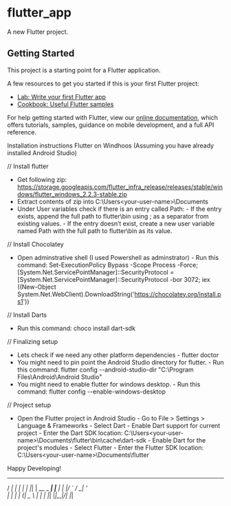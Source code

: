 # flutter_app

A new Flutter project.

## Getting Started

This project is a starting point for a Flutter application.

A few resources to get you started if this is your first Flutter project:

- [Lab: Write your first Flutter app](https://flutter.dev/docs/get-started/codelab)
- [Cookbook: Useful Flutter samples](https://flutter.dev/docs/cookbook)

For help getting started with Flutter, view our
[online documentation](https://flutter.dev/docs), which offers tutorials,
samples, guidance on mobile development, and a full API reference.



Installation instructions Flutter on Windhoos (Assuming you have already installed Android Studio)

// Install flutter
- Get following zip: https://storage.googleapis.com/flutter_infra_release/releases/stable/windows/flutter_windows_2.2.3-stable.zip
- Extract contents of zip into C:\Users\<your-user-name>\Documents
- Under User variables check if there is an entry called Path:
        - If the entry exists, append the full path to flutter\bin using ; as a separator from existing values.
        - If the entry doesn’t exist, create a new user variable named Path with the full path to flutter\bin as its value.

// Install Chocolatey
- Open adminstrative shell (I used Powershell as adminstrator)
        - Run this command: Set-ExecutionPolicy Bypass -Scope Process -Force; [System.Net.ServicePointManager]::SecurityProtocol = [System.Net.ServicePointManager]::SecurityProtocol -bor 3072; iex ((New-Object System.Net.WebClient).DownloadString('https://chocolatey.org/install.ps1'))

// Install Darts
- Run this command: choco install dart-sdk

// Finalizing setup
- Lets check if we need any other platform dependencies
        - flutter doctor
- You might need to pin point the Android Studio directory for flutter.
        - Run this command: flutter config --android-studio-dir "C:\Program Files\Android\Android Studio"
- You might need to enable flutter for windows desktop.
        - Run this command: flutter config --enable-windows-desktop

// Project setup
- Open the Flutter project in Android Studio
        - Go to File > Settings > Language & Frameworks
                - Select Dart
                        - Enable Dart support for current project
                        - Enter the Dart SDK location: C:\Users\<your-user-name>\Documents\flutter\bin\cache\dart-sdk
                        - Enable Dart for the project's modules
                - Select Flutter
                        - Enter the Flutter SDK location: C:\Users\<your-user-name>\Documents\flutter


Happy Developing!
  __ _           _
 / _| |         | |
| |_| | __ _ ___| |__
|  _| |/ _` / __| '_ \
| | | | (_| \__ \ | | |
|_| |_|\__,_|___/_| |_|




